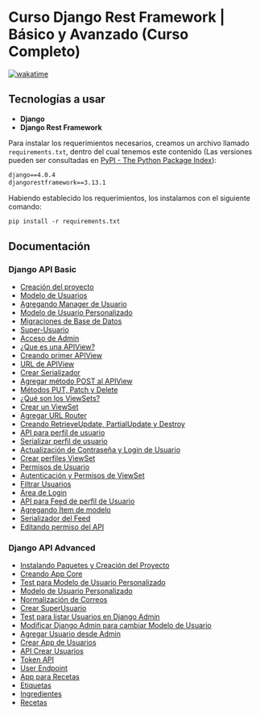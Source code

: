 # Curso Django Rest Framework | Básico y Avanzado (Curso Completo)

[![wakatime](https://wakatime.com/badge/user/8ef73281-6d0a-4758-af11-fd880ca3009c/project/7fd38207-3a08-4ed2-a96d-27c6a5c0345e.svg?style=for-the-badge)](https://wakatime.com/badge/user/8ef73281-6d0a-4758-af11-fd880ca3009c/project/7fd38207-3a08-4ed2-a96d-27c6a5c0345e)

## Tecnologías a usar

- **Django**
- **Django Rest Framework**

Para instalar los requerimientos necesarios, creamos un archivo llamado `requirements.txt`, dentro del cual tenemos este contenido (Las versiones pueden ser consultadas en [PyPI - The Python Package Index](https://pypi.org/)):

```txt
django==4.0.4
djangorestframework==3.13.1
```

Habiendo establecido los requerimientos, los instalamos con el siguiente comando:

```txt
pip install -r requirements.txt
```

## Documentación

### Django API Basic

- [Creación del proyecto](Django_API_Basic/DOC/01_Creacion_Proyecto.md)
- [Modelo de Usuarios](Django_API_Basic/DOC/02_Modelo_Usuarios.md)
- [Agregando Manager de Usuario](Django_API_Basic/DOC/03_Agregando_Manager_Usuario.md)
- [Modelo de Usuario Personalizado](Django_API_Basic/DOC/04_Modelo_Usuario_Personalizado.md)
- [Migraciones de Base de Datos](Django_API_Basic/DOC/05_Migraciones_Base_Datos.md)
- [Super-Usuario](Django_API_Basic/DOC/06_Super_Usuario.md)
- [Acceso de Admin](Django_API_Basic/DOC/07_Acceso_Admin.md)
- [¿Que es una APIView?](Django_API_Basic/DOC/08_Que_es_APIView.md)
- [Creando primer APIView](Django_API_Basic/DOC/09_Creando_Primer_APIView.md)
- [URL de APIView](Django_API_Basic/DOC/10_URL_APIView.md)
- [Crear Serializador](Django_API_Basic/DOC/11_Crear_Serializador.md)
- [Agregar método POST al APIView](Django_API_Basic/DOC/12_Agregar_Metodo_POST_APIView.md)
- [Métodos PUT, Patch y Delete](Django_API_Basic/DOC/13_Metodos_PUT_PATCH_DELETE.md)
- [¿Qué son los ViewSets?](Django_API_Basic/DOC/14_Que_es_ViewSet.md)
- [Crear un ViewSet](Django_API_Basic/DOC/15_Crear_ViewSet.md)
- [Agregar URL Router](Django_API_Basic/DOC/16_Agregar_URL_Router.md)
- [Creando RetrieveUpdate, PartialUpdate y Destroy](Django_API_Basic/DOC/17_Creando_RetrieveUpdate_PartialUpdate_Destroy.md)
- [API para perfil de usuario](Django_API_Basic/DOC/18_API_Perfil_Usuario.md)
- [Serializar perfil de usuario](Django_API_Basic/DOC/19_Serializar_Perfil_Usuario.md)
- [Actualización de Contraseña y Login de Usuario](Django_API_Basic/DOC/20_Actualización_Password_Login_Usuario.md)
- [Crear perfiles ViewSet](Django_API_Basic/DOC/21_Crear_Perfiles_ViewSet.md)
- [Permisos de Usuario](Django_API_Basic/DOC/22_Permisos_Usuario.md)
- [Autenticación y Permisos de ViewSet](Django_API_Basic/DOC/23_Autenticacion_Permisos_ViewSet.md)
- [Filtrar Usuarios](Django_API_Basic/DOC/24_Filtrar_Usuarios.md)
- [Área de Login](Django_API_Basic/DOC/25_Area_Login.md)
- [API para Feed de perfil de Usuario](Django_API_Basic/DOC/26_API_Feed_Perfil_Usuario.md)
- [Agregando Ítem de modelo](Django_API_Basic/DOC/27_Agregando_Item_Modelo.md)
- [Serializador del Feed](Django_API_Basic/DOC/28_Serializador_Feed.md)
- [Editando permiso del API](Django_API_Basic/DOC/29_Editando_Permisos_API.md)

### Django API Advanced

- [Instalando Paquetes y Creación del Proyecto](Django_API_Advanced/DOC/01_Instalando_Paquetes_Creacion_Proyecto.md)
- [Creando App Core](Django_API_Advanced/DOC/02_Creando_App_Core.md)
- [Test para Modelo de Usuario Personalizado](Django_API_Advanced/DOC/03_Test_Modelo_Usuario_Personalizado.md)
- [Modelo de Usuario Personalizado](Django_API_Advanced/DOC/04_Modelo_Usuario_Personalizado.md)
- [Normalización de Correos](Django_API_Advanced/DOC/05_Normalizacion_Correos.md)
- [Crear SuperUsuario](Django_API_Advanced/DOC/06_Crear_SuperUser.md)
- [Test para listar Usuarios en Django Admin](Django_API_Advanced/DOC/07_Test_Listar_Usuarios_Django_Admin.md)
- [Modificar Django Admin para cambiar Modelo de Usuario](Django_API_Advanced/DOC/08_Modificar_Django_Admin_Para_Cambiar_Modelo_User.md)
- [Agregar Usuario desde Admin](Django_API_Advanced/DOC/09_Agregar_Usuario_Desde_Admin.md)
- [Crear App de Usuarios](Django_API_Advanced/DOC/10_Crear_App_Usuarios.md)
- [API Crear Usuarios](Django_API_Advanced/DOC/11_API_Crear_Usuarios.md)
- [Token API](Django_API_Advanced/DOC/12_Token_API.md)
- [User Endpoint](Django_API_Advanced/DOC/13_User_Endpoint.md)
- [App para Recetas](Django_API_Advanced/DOC/14_App_Recetas.md)
- [Etiquetas](Django_API_Advanced/DOC/15_Etiquetas.md)
- [Ingredientes](Django_API_Advanced/DOC/16_Ingredientes.md)
- [Recetas](Django_API_Advanced/DOC/17_Recetas.md)
